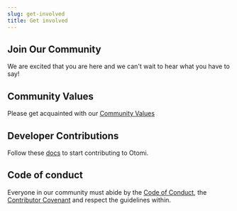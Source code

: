 ```yaml
---
slug: get-involved
title: Get involved
---
```


## Join Our Community

We are excited that you are here and we can't wait to hear what you have to say!

## Community Values

Please get acquainted with our [Community Values](community-values)

## Developer Contributions

Follow these [docs](contributing) to start contributing to Otomi.

## Code of conduct

Everyone in our community must abide by the [Code of Conduct](code-of-conduct), the [Contributor Covenant](https://www.contributor-covenant.org) and respect the guidelines within.
